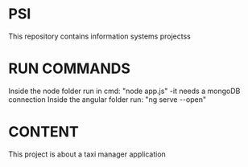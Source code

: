 # PSI
This repository contains information systems projectss

# RUN COMMANDS
Inside the node folder run in cmd: "node app.js" -it needs a mongoDB connection
Inside the angular folder run: "ng serve --open"

# CONTENT
This project is about a taxi manager application 
